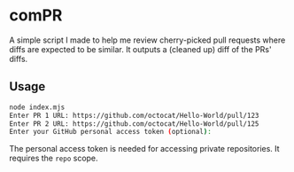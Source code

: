 # comPR

A simple script I made to help me review cherry-picked pull requests where diffs are expected to be similar.
It outputs a (cleaned up) diff of the PRs' diffs.

## Usage

```bash
node index.mjs
Enter PR 1 URL: https://github.com/octocat/Hello-World/pull/123
Enter PR 2 URL: https://github.com/octocat/Hello-World/pull/125
Enter your GitHub personal access token (optional):
```

The personal access token is needed for accessing private repositories. It requires the `repo` scope.
